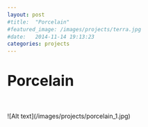 ```yaml
---
layout: post
#title:  "Porcelain"
#featured_image: /images/projects/terra.jpg
#date:   2014-11-14 19:13:23
categories: projects
---
```


<!--Lorem ipsum dolor sit amet, consectetur adipisicing elit, sed do eiusmod tempor incididunt ut labore et dolore magna aliqua. Ut enim ad minim veniam.

Lorem ipsum dolor sit amet, consectetur adipisicing elit, sed do eiusmod tempor incididunt ut labore et dolore magna aliqua. Ut enim ad minim veniam, quis nostrud exercitation ullamco laboris nisi ut aliquip ex ea commodo consequat. Duis aute irure dolor in reprehenderit in voluptate velit esse cillum dolore eu fugiat nulla pariatur. Excepteur sint occaecat cupidatat non proident, sunt in culpa qui officia deserunt mollit anim id est laborum.-->

<h1><big>Porcelain</big></h1>

<br>
<br>
![Alt text](/images/projects/porcelain_1.jpg)
<br>
<br>
